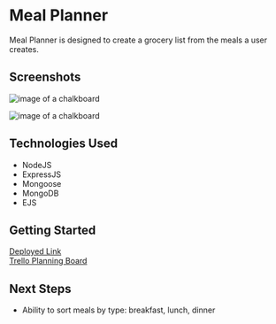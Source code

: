 # Meal Planner

Meal Planner is designed to create a grocery list from the meals a user creates. 

## Screenshots

<img src="https://imgur.com/6CaswQS" alt="image of a chalkboard">

![image of a chalkboard](https://imgur.com/6CaswQS)

## Technologies Used

- NodeJS
- ExpressJS
- Mongoose
- MongoDB
- EJS

## Getting Started

[Deployed Link](https://grocerylist-mealplanner.herokuapp.com/) <br>
[Trello Planning Board](https://trello.com/b/qS7lSOo4/project-2)

## Next Steps

- Ability to sort meals by type: breakfast, lunch, dinner
